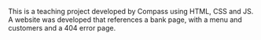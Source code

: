 This is a teaching project developed by Compass using HTML, CSS and JS.
A website was developed that references a bank page, with a menu and customers and a 404 error page.

<!-- este é um projeto de ensino desenvolvido pela Compass usando html, css e js.
Nele foi desenvolvido um site que referencia a uma pagina de banco, com menu e clientes e uma pagina de erro 404 -->
